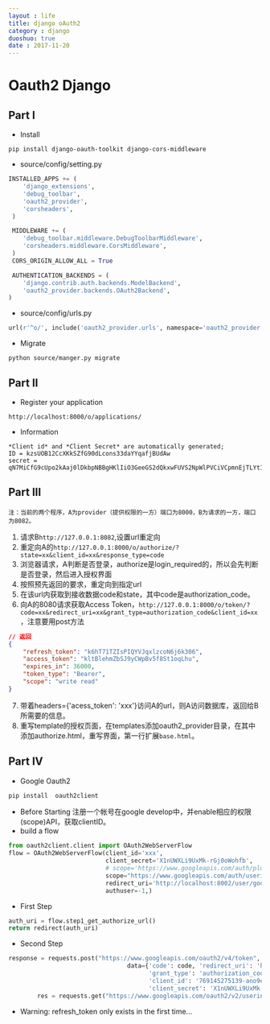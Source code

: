 ```yaml
---
layout : life
title: django oAuth2
category : django
duoshuo: true
date : 2017-11-20
---
```


# Oauth2 Django

## Part I
* Install
```shell
pip install django-oauth-toolkit django-cors-middleware
```

* source/config/setting.py
```python
INSTALLED_APPS += (
    'django_extensions',
    'debug_toolbar',
    'oauth2_provider',
    'corsheaders',
 )

 MIDDLEWARE += (
    'debug_toolbar.middleware.DebugToolbarMiddleware',
    'corsheaders.middleware.CorsMiddleware',
 )
 CORS_ORIGIN_ALLOW_ALL = True

 AUTHENTICATION_BACKENDS = (
    'django.contrib.auth.backends.ModelBackend',
    'oauth2_provider.backends.OAuth2Backend',
)
```

* source/config/urls.py
```python
url(r'^o/', include('oauth2_provider.urls', namespace='oauth2_provider')),
```
* Migrate
```
python source/manger.py migrate
``` 

## Part II
* Register your application
```
http://localhost:8000/o/applications/ 
```
* Information
```
*Client id* and *Client Secret* are automatically generated;
ID = kzsUOB12CcXKkSZfG90dLcons33daYYqafjBUdAw
secret = qN7MiCfG9cUpo2kAaj0lDkbpNBBgHKlIiO3GeeGS2dQkxwFUVS2NpWlPVCiVCpmnEjTLYtIPWBJwubWGB3SqF4fKypqsyVCCvX5DebaQW82shdyQIH96lWcPWFKYUtBj
```

## Part III
```
注：当前的两个程序，A为provider（提供权限的一方）端口为8000，B为请求的一方，端口为8082。
```
1. 请求B`http://127.0.0.1:8082`,设置url重定向
2. 重定向A的`http://127.0.0.1:8000/o/authorize/?state=xx&client_id=xx&response_type=code`
3. 浏览器请求，A判断是否登录，authorize是login_required的，所以会先判断是否登录，然后进入授权界面
4. 按照预先返回的要求，重定向到指定url
5. 在该url内获取到接收数据code和state，其中code是authorization_code。
6. 向A的8080请求获取Access Token，`http://127.0.0.1:8000/o/token/?code=xx&redirect_uri=xx&grant_type=authorization_code&client_id=xx`，注意要用post方法
```json
// 返回
{
    "refresh_token": "k6hT71TZIsPIQYVJqxlzcoN6j6k306",
    "access_token": "kltBlehmZbSJ9yCWpBv5f8St1oqLhu",
    "expires_in": 36000,
    "token_type": "Bearer",
    "scope": "write read"
}
```
7.  带着headers={'acess_token': 'xxx'}访问A的url，则A访问数据库，返回给B所需要的信息。
8.  重写template的授权页面，在templates添加oauth2_provider目录，在其中添加authorize.html，重写界面，第一行扩展`base.html`。
## Part IV
* Google Oauth2
```bash
pip install  oauth2client
```
* Before Starting
注册一个帐号在google develop中，并enable相应的权限(scope)API，获取clientID。
* build a flow
```python
from oauth2client.client import OAuth2WebServerFlow
flow = OAuth2WebServerFlow(client_id='xxx',
                           client_secret='X1nUWXLi9UxMk-rGj0oWohfb',
                           # scope='https://www.googleapis.com/auth/plus.login',
                           scope="https://www.googleapis.com/auth/userinfo.email",
                           redirect_uri='http://localhost:8002/user/google_token/',
                           authuser=-1,)
```
* First Step
```python
auth_uri = flow.step1_get_authorize_url()
return redirect(auth_uri)
```

* Second Step
```python
response = requests.post("https://www.googleapis.com/oauth2/v4/token",
                                 data={'code': code, 'redirect_uri': 'http://localhost:8002/user/google_token/',
                                       'grant_type': 'authorization_code',
                                       'client_id': '769145275139-ano9e5tp62s656jta058176o36pv3qpf.apps.googleusercontent.com',
                                       'client_secret': 'X1nUWXLi9UxMk-rGj0oWohfb'}).json()
        res = requests.get("https://www.googleapis.com/oauth2/v2/userinfo?access_token=" + response["access_token"]).json()
```

* Warning: refresh_token only exists in the first time...
